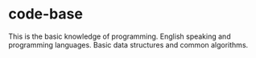 # code-base
This is the basic knowledge of programming.
English speaking and programming languages.
Basic data structures and common algorithms.
